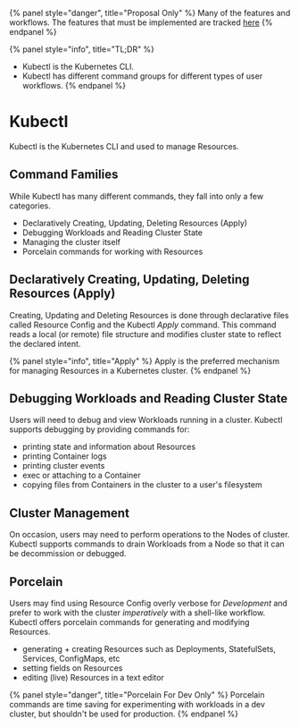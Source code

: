 {% panel style="danger", title="Proposal Only" %}
Many of the features and workflows.  The features that must be implemented
are tracked [here](https://github.com/kubernetes/kubectl/projects/7)
{% endpanel %}

{% panel style="info", title="TL;DR" %}
- Kubectl is the Kubernetes CLI.
- Kubectl has different command groups for different types of user workflows.
{% endpanel %}

# Kubectl

Kubectl is the Kubernetes CLI and used to manage Resources.

## Command Families

While Kubectl has many different commands, they fall into only a few categories.

- Declaratively Creating, Updating, Deleting Resources (Apply)
- Debugging Workloads and Reading Cluster State
- Managing the cluster itself
- Porcelain commands for working with Resources

## Declaratively Creating, Updating, Deleting Resources (Apply)

Creating, Updating and Deleting Resources is done through declarative files called Resource Config
and the Kubectl *Apply* command.  This command reads a local (or remote) file structure and modifies
cluster state to reflect the declared intent.

{% panel style="info", title="Apply" %}
Apply is the preferred mechanism for managing Resources in a Kubernetes cluster.
{% endpanel %}

## Debugging Workloads and Reading Cluster State

Users will need to debug and view Workloads running in a cluster.  Kubectl supports debugging
by providing commands for:

- printing state and information about Resources
- printing Container logs
- printing cluster events
- exec or attaching to a Container
- copying files from Containers in the cluster to a user's filesystem

## Cluster Management

On occasion, users may need to perform operations to the Nodes of cluster.  Kubectl supports
commands to drain Workloads from a Node so that it can be decommission or debugged.

## Porcelain

Users may find using Resource Config overly verbose for *Development* and prefer to work with
the cluster *imperatively* with a shell-like workflow.  Kubectl offers porcelain commands for
generating and modifying Resources.

- generating + creating Resources such as Deployments, StatefulSets, Services, ConfigMaps, etc
- setting fields on Resources
- editing (live) Resources in a text editor

{% panel style="danger", title="Porcelain For Dev Only" %}
Porcelain commands are time saving for experimenting with workloads in a dev cluster, but
shouldn't be used for production.
{% endpanel %}
